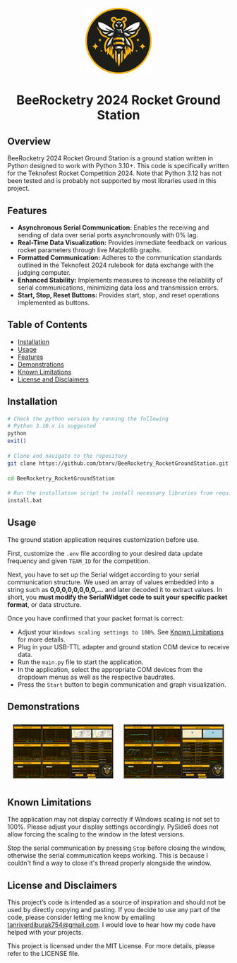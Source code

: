 <div align="center"> 
<p style="width=150px;">
    <img src="https://github.com/btnrv/BeeRocketry_RocketGroundStation/blob/main/Assets/logo.png" width="150"/>
</p>

# BeeRocketry 2024 Rocket Ground Station
</div>

## Overview

BeeRocketry 2024 Rocket Ground Station is a ground station written in Python designed to work with Python 3.10+. This code is specifically written for the Teknofest Rocket Competition 2024. Note that Python 3.12 has not been tested and is probably not supported by most libraries used in this project.

## Features

- **Asynchronous Serial Communication:** Enables the receiving and sending of data over serial ports asynchronously with 0% lag.
- **Real-Time Data Visualization:** Provides immediate feedback on various rocket parameters through live Matplotlib graphs.
- **Formatted Communication:** Adheres to the communication standards outlined in the Teknofest 2024 rulebook for data exchange with the judging computer.
- **Enhanced Stability:** Implements measures to increase the reliability of serial communications, minimizing data loss and transmission errors.
- **Start, Stop, Reset Buttons:** Provides start, stop, and reset operations implemented as buttons.

## Table of Contents

- [Installation](#installation)
- [Usage](#usage)
- [Features](#features)
- [Demonstrations](#demonstrations)
- [Known Limitations](#known-limitations)
- [License and Disclaimers](#license-and-disclaimers)

## Installation
```bash
# Check the python version by running the following
# Python 3.10.x is suggested
python
exit()

# Clone and navigate to the repository
git clone https://github.com/btnrv/BeeRocketry_RocketGroundStation.git

cd BeeRocketry_RocketGroundStation

# Run the installation script to install necessary libraries from requirements.txt
install.bat
```

## Usage

The ground station application requires customization before use.

First, customize the `.env` file according to your desired data update frequency and given `TEAM_ID` for the competition. 

Next, you have to set up the Serial widget according to your serial communication structure. We used an array of values embedded into a string such as **0,0,0,0,0,0,0,0,...** and later decoded it to extract values. In short, you **must modify the SerialWidget code to suit your specific packet format**, or data structure.

Once you have confirmed that your packet format is correct:

- Adjust your `Windows scaling settings to 100%`. See [Known Limitations](#known-limitations) for more details.
- Plug in your USB-TTL adapter and ground station COM device to receive data.
- Run the `main.py` file to start the application.
- In the application, select the appropriate COM devices from the dropdown menus as well as the respective baudrates.
- Press the `Start` button to begin communication and graph visualization.

## Demonstrations

<p align="center">
    <img src="https://github.com/btnrv/BeeRocketry_RocketGroundStation/blob/main/Assets/ss1.png" style="width:45%; margin:10px;" />
    <img src="https://github.com/btnrv/BeeRocketry_RocketGroundStation/blob/main/Assets/ss2.png" style="width:45%; margin:10px;" />
</p>

## Known Limitations

The application may not display correctly if Windows scaling is not set to 100%. Please adjust your display settings accordingly. PySide6 does not allow forcing the scaling to the window in the latest versions.

Stop the serial communication by pressing `Stop` before closing the window, otherwise the serial communication keeps working. This is because I couldn't find a way to close it's thread properly alongside the window.

## License and Disclaimers
This project’s code is intended as a source of inspiration and should not be used by directly copying and pasting. If you decide to use any part of the code, please consider letting me know by emailing tanriverdiburak754@gmail.com. I would love to hear how my code have helped with your projects.

This project is licensed under the MIT License. For more details, please refer to the LICENSE file.

